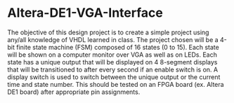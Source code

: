 # Altera-DE1-VGA-Interface
The objective of this design project is to create a simple project using any/all knowledge of VHDL learned in class. The project chosen will be a 4-bit finite state machine (FSM) composed of 16 states (0 to 15). Each state will be shown on a computer monitor over VGA as well as on LEDs.  Each state has a unique output that will be displayed on 4 8-segment displays that will be transitioned to after every second if an enable switch is on. A display switch is used to switch between the unique output or the current time and state number. This should be tested on an FPGA board (ex. Altera DE1 board) after appropriate pin assignments.

